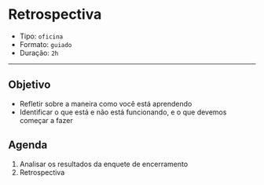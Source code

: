 # Retrospectiva

* Tipo: `oficina`
* Formato: `guiado`
* Duração: `2h`

***

## Objetivo

* Refletir sobre a maneira como você está aprendendo
* Identificar o que está e não está funcionando, e o que devemos começar a fazer

## Agenda

1. Analisar os resultados da enquete de encerramento
2. Retrospectiva
